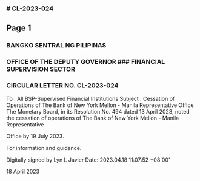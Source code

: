 ### # CL-2023-024

## Page 1

### BANGKO SENTRAL NG PILIPINAS

### OFFICE OF THE DEPUTY GOVERNOR ### FINANCIAL SUPERVISION SECTOR

### CIRCULAR LETTER NO. CL-2023-024

To : All BSP-Supervised Financial Institutions Subject : Cessation of Operations of The Bank of New York Mellon - Manila Representative Office The Monetary Board, in its Resolution No. 494 dated 13 April 2023, noted the cessation of operations of The Bank of New York Mellon - Manila Representative

Office by 19 July 2023.

For information and guidance.

Digitally signed by Lyn I. Javier Date: 2023.04.18 11:07:52 +08'00'

18 April 2023 